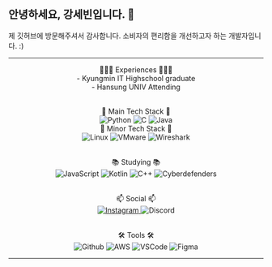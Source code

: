 ## 안녕하세요, 강세빈입니다. 👋
제 깃허브에 방문해주셔서 감사합니다.
소비자의 편리함을 개선하고자 하는 개발자입니다. :)
<hr>
<div align="center">
👩🏻‍💻 Experiences 👩🏻‍💻<br>
- Kyungmin IT Highschool graduate <br>
- Hansung UNIV Attending <br>

<br> 🚀 Main Tech Stack 🚀<br>
![Python](https://img.shields.io/badge/Python-14354C?style=for-the-badge&logo=python&logoColor=white)
![C](https://img.shields.io/badge/C-00599C?style=for-the-badge&logo=c&logoColor=white)
![Java](https://img.shields.io/badge/Java-ED8B00?style=for-the-badge&logo=openjdk&logoColor=white)
<br> 🎲 Minor Tech Stack 🎲<br>
![Linux](https://img.shields.io/badge/Linux-FCC624?style=for-the-badge&logo=linux&logoColor=white)
![VMware](https://img.shields.io/badge/VMWare-607078?style=for-the-badge&logo=vmware&logoColor=white)
![Wireshark](https://img.shields.io/badge/Wireshark-1679A7?style=for-the-badge&logo=wireshark&logoColor=white)

<br> 📚 Studying 📚 <br>
![JavaScript](https://img.shields.io/badge/JavaScript-323330?style=for-the-badge&logo=javascript&logoColor=F7DF1E)
![Kotlin](https://img.shields.io/badge/Kotlin-7F52FF?style=for-the-badge&logo=kotlin&logoColor=white)
![C++](https://img.shields.io/badge/C%2B%2B-00599C?style=for-the-badge&logo=c%2B%2B&logoColor=white)
![Cyberdefenders](https://img.shields.io/badge/CyberSecurity-335EEA?style=for-the-badge&logo=cyberdefenders&logoColor=white)
  
<br> 📫 Social 📫<br>
<a href="https://www.instagram.com/sb__0.0/" target="_blank">
    <img src="https://img.shields.io/badge/Instagram-E4405F?style=for-the-badge&logo=instagram&logoColor=white" alt="Instagram">
</a>
![Discord](https://img.shields.io/badge/Discord-5865F2?style=for-the-badge&logo=discord&logoColor=white)

<br> 🛠 Tools 🛠 <br>
![Github](https://img.shields.io/badge/github-181717.svg?style=for-the-badge&logo=github&logoColor=white)
![AWS](https://img.shields.io/badge/Amazon_AWS-232F3E.svg?style=for-the-badge&logo=amazonaws&logoColor=white)
![VSCode](https://img.shields.io/badge/VS_Code-007ACC.svg?style=for-the-badge&logo=visualstudiocode&logoColor=white)
![Figma](https://img.shields.io/badge/Figma-F24E1E.svg?style=for-the-badge&logo=figma&logoColor=white)
  
 </div>
 <hr>
<!--
**SebIn020208/SebIn020208** is a ✨ _special_ ✨ repository because its `README.md` (this file) appears on your GitHub profile.

Here are some ideas to get you started:

- 🔭 I’m currently working on ...
- 🌱 I’m currently learning ...
- 👯 I’m looking to collaborate on ...
- 🤔 I’m looking for help with ...
- 💬 Ask me about ...
- 📫 How to reach me: ...
- 😄 Pronouns: ...
- ⚡ Fun fact: ...
-->
<!-- ![Sebin's GitHub stats](https://github-readme-stats.vercel.app/api?username=Sebin&show_icons=true&theme=radical) 

 [![Top Langs](https://github-readme-stats.vercel.app/api/top-langs/?username=Sebin&layout=compact)](https://github.com/SebIn020208/github-readme-stats)

 [![Solved.ac Profile](http://mazassumnida.wtf/api/v2/generate_badge?boj=rkdehddhkd)](https://solved.ac/rkdehddhkd/)

[![Anurag's GitHub stats](https://github-readme-stats.vercel.app/api?username=SebIn020208)](https://github.com/SebIn020208/github-readme-stats)

<hr>
-->
